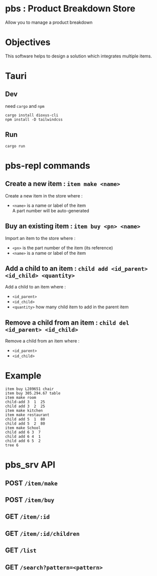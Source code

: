 # pbs : Product Breakdown Store

Allow you to manage a product breakdown

# Objectives

This software helps to design a solution which integrates multiple items.

# Tauri

## Dev
need `cargo` and `npm`
``` shell
cargo install dioxus-cli
npm install -D tailwindcss
```

## Run
``` shell
cargo run
```


# pbs-repl commands

## Create a new item :  `item make <name>`
Create a new item in the store where :
- `<name>` is a name or label of the item  
A part number will be auto-generated

## Buy an existing item :  `item buy <pn> <name>`
Import an item to the store where :
- `<pn>` is the part number of the item (its reference)
- `<name>` is a name or label of the item  

## Add a child to an item :  `child add <id_parent> <id_child> <quantity>`
Add a child to an item where :
- `<id_parent>`
- `<id_child>`   
- `<quantity>` how many child item to add in the parent item  

## Remove a child from an item :  `child del <id_parent> <id_child>`
Remove a child from an item where :
- `<id_parent>`
- `<id_child>`   

# Example

```
item buy L289651 chair
item buy 305.294.67 table
item make room
child-add 3  1  25
child add 3  2  25
item make kitchen
item make restaurant
child add 5  1  80
child add 5  2  80
item make School
child add 6 3  7
child add 6 4  1
child add 6 5  2
tree 6
```

# pbs_srv API

## POST `/item/make`

## POST `/item/buy`

## GET  `/item/:id`

## GET  `/item/:id/children`

## GET  `/list`

## GET  `/search?pattern=<pattern>`

